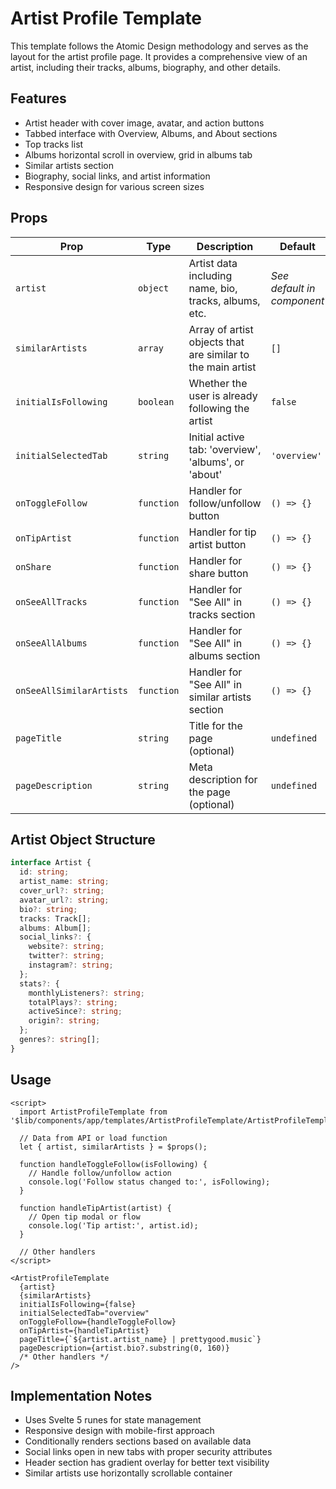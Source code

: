 # Artist Profile Template

This template follows the Atomic Design methodology and serves as the layout for the artist profile page. It provides a comprehensive view of an artist, including their tracks, albums, biography, and other details.

## Features

- Artist header with cover image, avatar, and action buttons
- Tabbed interface with Overview, Albums, and About sections
- Top tracks list
- Albums horizontal scroll in overview, grid in albums tab
- Similar artists section
- Biography, social links, and artist information
- Responsive design for various screen sizes

## Props

| Prop | Type | Description | Default |
|------|------|-------------|---------|
| `artist` | `object` | Artist data including name, bio, tracks, albums, etc. | *See default in component* |
| `similarArtists` | `array` | Array of artist objects that are similar to the main artist | `[]` |
| `initialIsFollowing` | `boolean` | Whether the user is already following the artist | `false` |
| `initialSelectedTab` | `string` | Initial active tab: 'overview', 'albums', or 'about' | `'overview'` |
| `onToggleFollow` | `function` | Handler for follow/unfollow button | `() => {}` |
| `onTipArtist` | `function` | Handler for tip artist button | `() => {}` |
| `onShare` | `function` | Handler for share button | `() => {}` |
| `onSeeAllTracks` | `function` | Handler for "See All" in tracks section | `() => {}` |
| `onSeeAllAlbums` | `function` | Handler for "See All" in albums section | `() => {}` |
| `onSeeAllSimilarArtists` | `function` | Handler for "See All" in similar artists section | `() => {}` |
| `pageTitle` | `string` | Title for the page (optional) | `undefined` |
| `pageDescription` | `string` | Meta description for the page (optional) | `undefined` |

## Artist Object Structure

```typescript
interface Artist {
  id: string;
  artist_name: string;
  cover_url?: string;
  avatar_url?: string;
  bio?: string;
  tracks: Track[];
  albums: Album[];
  social_links?: {
    website?: string;
    twitter?: string;
    instagram?: string;
  };
  stats?: {
    monthlyListeners?: string;
    totalPlays?: string;
    activeSince?: string;
    origin?: string;
  };
  genres?: string[];
}
```

## Usage

```svelte
<script>
  import ArtistProfileTemplate from '$lib/components/app/templates/ArtistProfileTemplate/ArtistProfileTemplate.svelte';
  
  // Data from API or load function
  let { artist, similarArtists } = $props();
  
  function handleToggleFollow(isFollowing) {
    // Handle follow/unfollow action
    console.log('Follow status changed to:', isFollowing);
  }
  
  function handleTipArtist(artist) {
    // Open tip modal or flow
    console.log('Tip artist:', artist.id);
  }
  
  // Other handlers
</script>

<ArtistProfileTemplate 
  {artist}
  {similarArtists}
  initialIsFollowing={false}
  initialSelectedTab="overview"
  onToggleFollow={handleToggleFollow}
  onTipArtist={handleTipArtist}
  pageTitle={`${artist.artist_name} | prettygood.music`}
  pageDescription={artist.bio?.substring(0, 160)}
  /* Other handlers */
/>
```

## Implementation Notes

- Uses Svelte 5 runes for state management
- Responsive design with mobile-first approach
- Conditionally renders sections based on available data
- Social links open in new tabs with proper security attributes
- Header section has gradient overlay for better text visibility
- Similar artists use horizontally scrollable container
